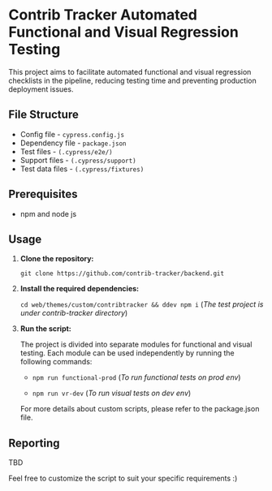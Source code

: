 # Contrib Tracker Automated Functional and Visual Regression Testing

This project aims to facilitate automated functional and visual regression checklists in the pipeline, reducing testing time and preventing production deployment issues.

## File Structure

* Config file - `cypress.config.js`
* Dependency file - `package.json`
* Test files - `(.cypress/e2e/)`
* Support files - `(.cypress/support)`
* Test data files - `(.cypress/fixtures)`

## Prerequisites

* npm and node js

## Usage

1. **Clone the repository:**

   `git clone https://github.com/contrib-tracker/backend.git`

2. **Install the required dependencies:**

   `cd web/themes/custom/contribtracker && ddev npm i` (*The test project is under contrib-tracker directory*)

3. **Run the script:**

   The project is divided into separate modules for functional and visual testing. Each module can be used independently by running the following commands:

   * `npm run functional-prod` (*To run functional tests on prod env*)

   * `npm run vr-dev` (*To run visual tests on dev env*)

   For more details about custom scripts, please refer to the package.json file.

## Reporting

   TBD

Feel free to customize the script to suit your specific requirements :)
